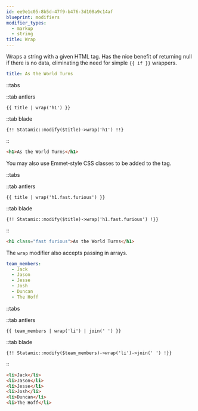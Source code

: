 ```yaml
---
id: ee9e1c05-8b5d-47f9-b476-3d108a9c14af
blueprint: modifiers
modifier_types:
  - markup
  - string
title: Wrap
---
```

Wraps a string with a given HTML tag. Has the nice benefit of returning null if there is no data, eliminating the need for simple `{{ if }}` wrappers.

```yaml
title: As the World Turns
```

::tabs

::tab antlers
```antlers
{{ title | wrap('h1') }}
```
::tab blade
```blade
{!! Statamic::modify($title)->wrap('h1') !!}
```
::

```html
<h1>As the World Turns</h1>
```

You may also use Emmet-style CSS classes to be added to the tag.

::tabs

::tab antlers
```antlers
{{ title | wrap('h1.fast.furious') }}
```
::tab blade
```blade
{!! Statamic::modify($title)->wrap('h1.fast.furious') !}}
```
::

```html
<h1 class="fast furious">As the World Turns</h1>
```

The `wrap` modifier also accepts passing in arrays. 

```yaml
team_members:
  - Jack
  - Jason
  - Jesse
  - Josh
  - Duncan
  - The Hoff
```

::tabs

::tab antlers
```antlers
{{ team_members | wrap('li') | join(' ') }}
```
::tab blade
```blade
{!! Statamic::modify($team_members)->wrap('li')->join(' ') !}}
```
::

```html
<li>Jack</li>
<li>Jason</li> 
<li>Jesse</li> 
<li>Josh</li> 
<li>Duncan</li> 
<li>The Hoff</li>
```